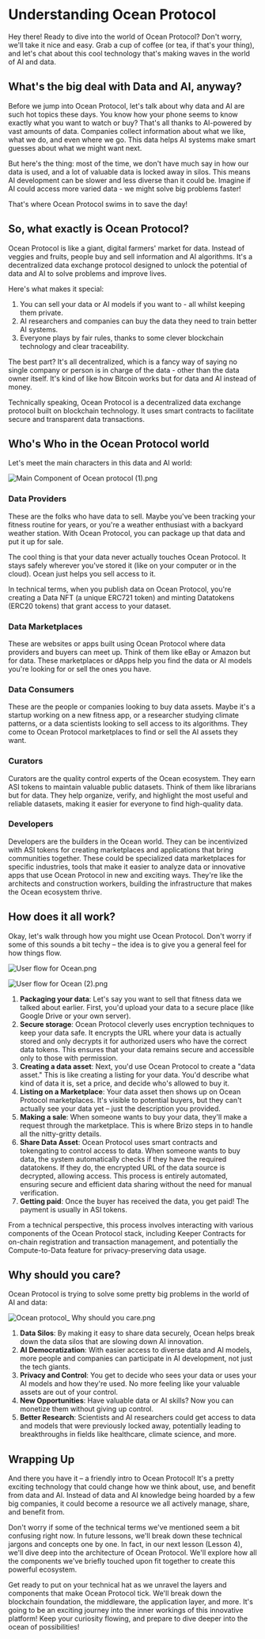 # Understanding Ocean Protocol

Hey there! Ready to dive into the world of Ocean Protocol? Don't worry, we'll take it nice and easy. Grab a cup of coffee (or tea, if that's your thing), and let's chat about this cool technology that's making waves in the world of AI and data.

## What's the big deal with Data and AI, anyway?

Before we jump into Ocean Protocol, let's talk about why data and AI are such hot topics these days. You know how your phone seems to know exactly what you want to watch or buy? That's all thanks to AI-powered by vast amounts of data. Companies collect information about what we like, what we do, and even where we go. This data helps AI systems make smart guesses about what we might want next.

But here's the thing: most of the time, we don't have much say in how our data is used, and a lot of valuable data is locked away in silos. This means AI development can be slower and less diverse than it could be. Imagine if AI could access more varied data - we might solve big problems faster!

That's where Ocean Protocol swims in to save the day!

## So, what exactly is Ocean Protocol?

Ocean Protocol is like a giant, digital farmers' market for data. Instead of veggies and fruits, people buy and sell information and AI algorithms. It's a decentralized data exchange protocol designed to unlock the potential of data and AI to solve problems and improve lives.

Here's what makes it special:

1. You can sell your data or AI models if you want to - all whilst keeping them private.
2. AI researchers and companies can buy the data they need to train better AI systems.
3. Everyone plays by fair rules, thanks to some clever blockchain technology and clear traceability. 

The best part? It's all decentralized, which is a fancy way of saying no single company or person is in charge of the data - other than the data owner itself. It's kind of like how Bitcoin works but for data and AI instead of money.

Technically speaking, Ocean Protocol is a decentralized data exchange protocol built on blockchain technology. It uses smart contracts to facilitate secure and transparent data transactions.

## Who's Who in the Ocean Protocol world

Let's meet the main characters in this data and AI world:

![Main Component of Ocean protocol (1).png](https://github.com/0xmetaschool/Learning-Projects/blob/main/assests_for_all/Ocean%20C1%20/Lesson%203%20Understanding%20Ocean%20Protocol/Main_Component_of_Ocean_protocol_(1).png?raw=true)

### Data Providers

These are the folks who have data to sell. Maybe you've been tracking your fitness routine for years, or you're a weather enthusiast with a backyard weather station. With Ocean Protocol, you can package up that data and put it up for sale.

The cool thing is that your data never actually touches Ocean Protocol. It stays safely wherever you've stored it (like on your computer or in the cloud). Ocean just helps you sell access to it.

In technical terms, when you publish data on Ocean Protocol, you're creating a Data NFT (a unique ERC721 token) and minting Datatokens (ERC20 tokens) that grant access to your dataset.

### Data Marketplaces

These are websites or apps built using Ocean Protocol where data providers and buyers can meet up. Think of them like eBay or Amazon but for data. These marketplaces or dApps help you find the data or AI models you're looking for or sell the ones you have.

### Data Consumers

These are the people or companies looking to buy data assets. Maybe it's a startup working on a new fitness app, or a researcher studying climate patterns, or a data scientists looking to sell access to its algorithms. They come to Ocean Protocol marketplaces to find or sell the AI assets they want.

### Curators

Curators are the quality control experts of the Ocean ecosystem. They earn ASI tokens to maintain valuable public datasets. Think of them like librarians but for data. They help organize, verify, and highlight the most useful and reliable datasets, making it easier for everyone to find high-quality data.

### Developers

Developers are the builders in the Ocean world. They can be incentivized with ASI tokens for creating marketplaces and applications that bring communities together. These could be specialized data marketplaces for specific industries, tools that make it easier to analyze data or innovative apps that use Ocean Protocol in new and exciting ways. They're like the architects and construction workers, building the infrastructure that makes the Ocean ecosystem thrive.

## How does it all work?

Okay, let's walk through how you might use Ocean Protocol. Don't worry if some of this sounds a bit techy – the idea is to give you a general feel for how things flow.

![User flow for Ocean.png](https://github.com/0xmetaschool/Learning-Projects/blob/main/assests_for_all/Ocean%20C1%20/Lesson%203%20Understanding%20Ocean%20Protocol/User_flow_for_Ocean.png?raw=true)

![User flow for Ocean (2).png](https://github.com/0xmetaschool/Learning-Projects/blob/main/assests_for_all/Ocean%20C1%20/Lesson%203%20Understanding%20Ocean%20Protocol/User_flow_for_Ocean_(2).png?raw=true)

1. **Packaging your data**: Let's say you want to sell that fitness data we talked about earlier. First, you'd upload your data to a secure place (like Google Drive or your own server).
2. **Secure storage**: Ocean Protocol cleverly uses encryption techniques to keep your data safe. It encrypts the URL where your data is actually stored and only decrypts it for authorized users who have the correct data tokens. This ensures that your data remains secure and accessible only to those with permission.
3. **Creating a data asset**: Next, you'd use Ocean Protocol to create a "data asset." This is like creating a listing for your data. You'd describe what kind of data it is, set a price, and decide who's allowed to buy it.
4. **Listing on a Marketplace**: Your data asset then shows up on Ocean Protocol marketplaces. It's visible to potential buyers, but they can't actually see your data yet – just the description you provided.
5. **Making a sale**: When someone wants to buy your data, they'll make a request through the marketplace. This is where Brizo steps in to handle all the nitty-gritty details.
6. **Share Data Asset**: Ocean Protocol uses smart contracts and tokengating to control access to data. When someone wants to buy data, the system automatically checks if they have the required datatokens. If they do, the encrypted URL of the data source is decrypted, allowing access. This process is entirely automated, ensuring secure and efficient data sharing without the need for manual verification.
7. **Getting paid**: Once the buyer has received the data, you get paid! The payment is usually in ASI tokens.

From a technical perspective, this process involves interacting with various components of the Ocean Protocol stack, including Keeper Contracts for on-chain registration and transaction management, and potentially the Compute-to-Data feature for privacy-preserving data usage.

## Why should you care?

Ocean Protocol is trying to solve some pretty big problems in the world of AI and data:

![Ocean protocol_ Why should you care.png](https://github.com/0xmetaschool/Learning-Projects/blob/main/assests_for_all/Ocean%20C1%20/Lesson%203%20Understanding%20Ocean%20Protocol/Ocean_protocol__Why_should_you_care.png?raw=true)

1. **Data Silos**: By making it easy to share data securely, Ocean helps break down the data silos that are slowing down AI innovation.
2. **AI Democratization**: With easier access to diverse data and AI models, more people and companies can participate in AI development, not just the tech giants.
3. **Privacy and Control**: You get to decide who sees your data or uses your AI models and how they're used. No more feeling like your valuable assets are out of your control.
4. **New Opportunities**: Have valuable data or AI skills? Now you can monetize them without giving up control.
5. **Better Research**: Scientists and AI researchers could get access to data and models that were previously locked away, potentially leading to breakthroughs in fields like healthcare, climate science, and more.

## Wrapping Up

And there you have it – a friendly intro to Ocean Protocol! It's a pretty exciting technology that could change how we think about, use, and benefit from data and AI. Instead of data and AI knowledge being hoarded by a few big companies, it could become a resource we all actively manage, share, and benefit from. 

Don't worry if some of the technical terms we've mentioned seem a bit confusing right now. In future lessons, we'll break down these technical jargons and concepts one by one. In fact, in our next lesson (Lesson 4), we'll dive deep into the architecture of Ocean Protocol. We'll explore how all the components we've briefly touched upon fit together to create this powerful ecosystem.

Get ready to put on your technical hat as we unravel the layers and components that make Ocean Protocol tick. We'll break down the blockchain foundation, the middleware, the application layer, and more. It's going to be an exciting journey into the inner workings of this innovative platform!
Keep your curiosity flowing, and prepare to dive deeper into the ocean of possibilities!
